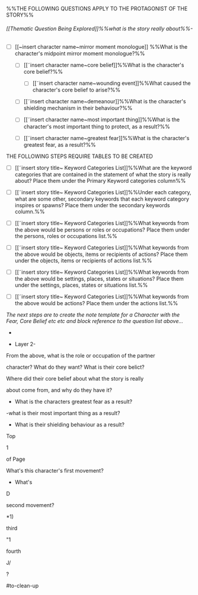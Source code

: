 %%THE FOLLOWING QUESTIONS APPLY TO THE PROTAGONIST OF THE STORY%%

###### [[Thematic Question Being Explored]]%%what is the story really about%%-
- [ ] [[~insert character name~mirror moment monologue]] %%What is the character's midpoint mirror moment monologue?%%
	- [ ] [[˜insert character name~core belief]]%%What is the character's core belief?%%
		- [ ] [[˜insert character name~wounding event]]%%What caused the character's core belief to arise?%%
	- [ ] [[˜insert character name~demeanour]]%%What is the character's shielding mechanism in their behaviour?%%
	- [ ] [[˜insert character name~most important thing]]%%What is the character's most important thing to protect, as a result?%%
	- [ ] [[˜insert character name~greatest fear]]%%What is the character's greatest fear, as a result?%%


THE FOLLOWING STEPS REQUIRE TABLES TO BE CREATED


- [ ] [[˜insert story title~ Keyword Categories List]]%%What are the keyword categories that are contained in the statement of what the story is really about? Place them under the Primary Keyword categories column%%
- [ ] [[˜insert story title~ Keyword Categories List]]%%Under each category, what are some other, secondary keywords that each keyword category inspires or spawns? Place them under the secondary keywords column.%%
- [ ] [[˜insert story title~ Keyword Categories List]]%%What keywords from the above would be persons or roles or occupations? Place them under the persons, roles or occupations list.%% 
- [ ] [[˜insert story title~ Keyword Categories List]]%%What keywords from the above would be objects, items or recipients of actions? Place them under the objects, items or recipients of actions list.%%
- [ ] [[˜insert story title~ Keyword Categories List]]%%What keywords from the above would be settings, places, states or situations? Place them under the settings, places, states or situations list.%% 
- [ ] [[˜insert story title~ Keyword Categories List]]%%What keywords from the above would be actions? Place them under the actions list.%%






*The next steps are to create the note template for a Character with the Fear, Core Belief etc etc and block reference to the question list above...*

-

- Layer 2-

From the above, what is the role or occupation of the partner

character? What do they want? What is their core belict?

Where did their core belief about what the story is really

about come from, and why do they have it?

- What is the characters greatest fear as a result?

-what is their most important thing as a result?

- What is their shielding behaviour as a result?

Top

1

of Page

What's this character's first movement?

- What's

D

second movement?

*1)

third

"1

fourth

J/

?

#to-clean-up
